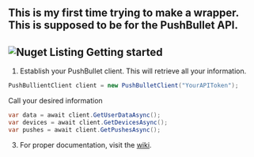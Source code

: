 This is my first time trying to make a wrapper. This is supposed to be for the PushBullet API.
------
![Nuget Listing](https://discord-is-down.party/77pGgQLL.png "Nuget listing")
Getting started
------
1. Establish your PushBullet client. This will retrieve all your information.
```cs
PushBullientClient client = new PushBulletClient("YourAPIToken");
```
Call your desired information
```cs
var data = await client.GetUserDataAsync();
var devices = await client.GetDevicesAsync();
var pushes = await client.GetPushesAsync();
```
3. For proper documentation, visit the [wiki](https://github.com/Adomix/PushBulletNet/wiki).

